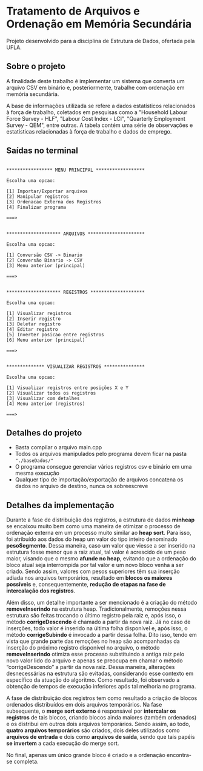 # Tratamento de Arquivos e Ordenação em Memória Secundária

Projeto desenvolvido para a disciplina de Estrutura de Dados, ofertada pela UFLA.

## Sobre o projeto

A finalidade deste trabalho é implementar um sistema que converta um arquivo CSV em binário e,  posteriormente, trabalhe com ordenação em memória secundária.

A base de informações utilizada se refere a dados estatísticos relacionados à força de trabalho, coletados em pesquisas como a "Household Labour Force Survey - HLF", "Labour Cost Index - LCI", "Quarterly Employment Survey - QEM", entre outras. A tabela contém uma série de observações e estatísticas relacionadas à força de trabalho e dados de emprego.


## Saídas no terminal

``` 

***************** MENU PRINCIPAL ******************

Escolha uma opcao:

[1] Importar/Exportar arquivos
[2] Manipular registros
[3] Ordenacao Externa dos Registros
[4] Finalizar programa

===>
```

``` 

******************** ARQUIVOS *********************

Escolha uma opcao:

[1] Conversão CSV -> Binario
[2] Conversão Binario -> CSV
[3] Menu anterior (principal)

===>
``` 
``` 

******************** REGISTROS ********************

Escolha uma opcao:

[1] Visualizar registros
[2] Inserir registro
[3] Deletar registro
[4] Editar registro
[5] Inverter posicao entre registros
[6] Menu anterior (principal)

===>
``` 

```

************** VISUALIZAR REGISTROS ***************

Escolha uma opcao:

[1] Visualizar registros entre posições X e Y
[2] Visualizar todos os registros
[3] Visualizar com detalhes
[4] Menu anterior (registros)

===>
``` 

## Detalhes do projeto

* Basta compilar o arquivo main.cpp
* Todos os arquivos manipulados pelo programa devem ficar na pasta ``` "./baseDados/" ```
* O programa consegue gerenciar vários registros csv e binário em uma mesma execução
* Qualquer tipo de importação/exportação de arquivos concatena os dados no arquivo de destino, nunca os sobreescreve

## Detalhes da implementação

Durante a fase de distribuição dos registros, a estrutura de dados **minheap** se encaixou muito bem como uma maneira de otimizar o processo de ordenação externa em um processo muito similar ao **heap sort**. Para isso, foi atribuído aos dados do heap um valor do tipo inteiro denominado **pesoSegmento**. Dessa maneira, caso um valor que viesse a ser inserido na estrutura fosse menor que a raiz atual, tal valor é acrescido de um peso maior, visando que o mesmo **afunde no heap**, evitando que a ordenação do bloco atual seja interrompida por tal valor e um novo bloco venha a ser criado. Sendo assim, valores com pesos superiores têm sua inserção adiada nos arquivos temporários, resultado em **blocos os maiores possíveis** e, consequentemente, **redução de etapas na fase de intercalação dos registros**.

Além disso, um detalhe importante a ser mencionado é a criação do método **removeInserindo** na estrutura heap. Tradicionalmente, remoções nessa estrutura são feitas trocando o último registro pela raiz e, após isso, o método **corrigeDescendo** é chamado a partir da nova raiz. Já no caso de inserções, todo valor é inserido na última folha disponível e, após isso, o método **corrigeSubindo** é invocado a partir dessa folha. Dito isso, tendo em vista que grande parte das remoções no heap são acompanhadas da inserção do próximo registro disponível no arquivo, o método **removeInserindo** otimiza esse processo substituindo a antiga raiz pelo novo valor lido do arquivo e apenas se preocupa em chamar o método “corrigeDescendo” a partir da nova raiz. Dessa maneira, alterações desnecessárias na estrutura são evitadas, considerando esse contexto em específico da atuação do algoritmo. Como resultado, foi observado a obtenção de tempos de execução inferiores após tal melhoria no programa.

A fase de distribuição dos registros tem como resultado a criação de blocos ordenados distribuídos em dois arquivos temporários. Na fase subsequente, o **merge sort externo** é responsável por **intercalar os registros** de tais blocos, criando blocos ainda maiores (também ordenados) e os distribui em outros dois arquivos temporários. Sendo assim, ao todo, **quatro arquivos temporários** são criados, dois deles utilizados como **arquivos de entrada** e dois como **arquivos de saída**, sendo que tais papéis **se invertem** a cada execução do merge sort.

No final, apenas um único grande bloco é criado e a ordenação encontra-se completa.
